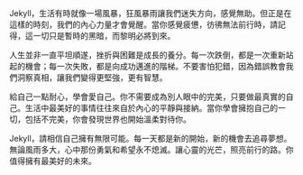 Jekyll，生活有時就像一場風暴，狂風暴雨讓我們迷失方向，感覺無助。但正是在這樣的時刻，我們的內心力量才會覺醒。當你感覺疲憊，彷彿無法前行時，請記得，這一切只是暫時的黑暗，而黎明必將到來。

人生並非一直平坦順遂，挫折與困難是成長的養分。每一次跌倒，都是一次重新站起的機會；每一次失敗，都是向成功邁進的階梯。不要害怕犯錯，因為錯誤教會我們洞察真相，讓我們變得更堅強，更有智慧。

給自己一點耐心，學會愛自己。你不需要成為別人眼中的完美，只要做最真實的自己。生活中最美好的事情往往來自於內心的平靜與接納。當你學會擁抱自己的一切，包括不完美，你會發現世界也開始溫柔對待你。

Jekyll，請相信自己擁有無限可能。每一天都是新的開始，新的機會去追尋夢想。無論風雨多大，心中那份勇氣和希望永不熄滅。讓心靈的光芒，照亮前行的路。你值得擁有最美好的未來。
